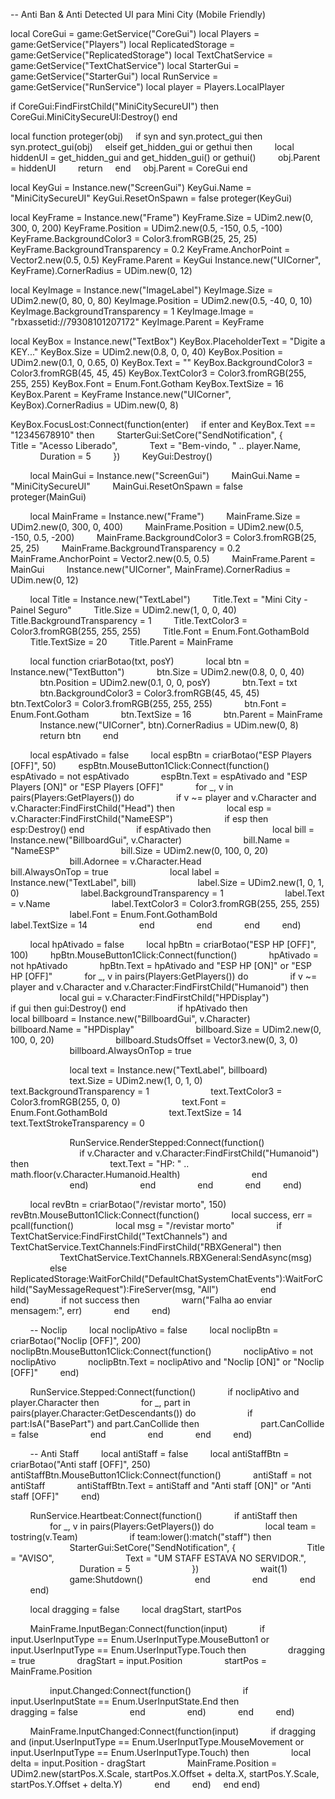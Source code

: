 -- Anti Ban & Anti Detected UI para Mini City (Mobile Friendly)

local CoreGui = game:GetService("CoreGui")
local Players = game:GetService("Players")
local ReplicatedStorage = game:GetService("ReplicatedStorage")
local TextChatService = game:GetService("TextChatService")
local StarterGui = game:GetService("StarterGui")
local RunService = game:GetService("RunService")
local player = Players.LocalPlayer

if CoreGui:FindFirstChild("MiniCitySecureUI") then
    CoreGui.MiniCitySecureUI:Destroy()
end

local function proteger(obj)
    if syn and syn.protect_gui then
        syn.protect_gui(obj)
    elseif get_hidden_gui or gethui then
        local hiddenUI = get_hidden_gui and get_hidden_gui() or gethui()
        obj.Parent = hiddenUI
        return
    end
    obj.Parent = CoreGui
end

local KeyGui = Instance.new("ScreenGui")
KeyGui.Name = "MiniCitySecureUI"
KeyGui.ResetOnSpawn = false
proteger(KeyGui)

local KeyFrame = Instance.new("Frame")
KeyFrame.Size = UDim2.new(0, 300, 0, 200)
KeyFrame.Position = UDim2.new(0.5, -150, 0.5, -100)
KeyFrame.BackgroundColor3 = Color3.fromRGB(25, 25, 25)
KeyFrame.BackgroundTransparency = 0.2
KeyFrame.AnchorPoint = Vector2.new(0.5, 0.5)
KeyFrame.Parent = KeyGui
Instance.new("UICorner", KeyFrame).CornerRadius = UDim.new(0, 12)

local KeyImage = Instance.new("ImageLabel")
KeyImage.Size = UDim2.new(0, 80, 0, 80)
KeyImage.Position = UDim2.new(0.5, -40, 0, 10)
KeyImage.BackgroundTransparency = 1
KeyImage.Image = "rbxassetid://79308101207172"
KeyImage.Parent = KeyFrame

local KeyBox = Instance.new("TextBox")
KeyBox.PlaceholderText = "Digite a KEY..."
KeyBox.Size = UDim2.new(0.8, 0, 0, 40)
KeyBox.Position = UDim2.new(0.1, 0, 0.65, 0)
KeyBox.Text = ""
KeyBox.BackgroundColor3 = Color3.fromRGB(45, 45, 45)
KeyBox.TextColor3 = Color3.fromRGB(255, 255, 255)
KeyBox.Font = Enum.Font.Gotham
KeyBox.TextSize = 16
KeyBox.Parent = KeyFrame
Instance.new("UICorner", KeyBox).CornerRadius = UDim.new(0, 8)

KeyBox.FocusLost:Connect(function(enter)
    if enter and KeyBox.Text == "12345678910" then
        StarterGui:SetCore("SendNotification", {
            Title = "Acesso Liberado",
            Text = "Bem-vindo, " .. player.Name,
            Duration = 5
        })
        KeyGui:Destroy()

        local MainGui = Instance.new("ScreenGui")
        MainGui.Name = "MiniCitySecureUI"
        MainGui.ResetOnSpawn = false
        proteger(MainGui)

        local MainFrame = Instance.new("Frame")
        MainFrame.Size = UDim2.new(0, 300, 0, 400)
        MainFrame.Position = UDim2.new(0.5, -150, 0.5, -200)
        MainFrame.BackgroundColor3 = Color3.fromRGB(25, 25, 25)
        MainFrame.BackgroundTransparency = 0.2
        MainFrame.AnchorPoint = Vector2.new(0.5, 0.5)
        MainFrame.Parent = MainGui
        Instance.new("UICorner", MainFrame).CornerRadius = UDim.new(0, 12)

        local Title = Instance.new("TextLabel")
        Title.Text = "Mini City - Painel Seguro"
        Title.Size = UDim2.new(1, 0, 0, 40)
        Title.BackgroundTransparency = 1
        Title.TextColor3 = Color3.fromRGB(255, 255, 255)
        Title.Font = Enum.Font.GothamBold
        Title.TextSize = 20
        Title.Parent = MainFrame

        local function criarBotao(txt, posY)
            local btn = Instance.new("TextButton")
            btn.Size = UDim2.new(0.8, 0, 0, 40)
            btn.Position = UDim2.new(0.1, 0, 0, posY)
            btn.Text = txt
            btn.BackgroundColor3 = Color3.fromRGB(45, 45, 45)
            btn.TextColor3 = Color3.fromRGB(255, 255, 255)
            btn.Font = Enum.Font.Gotham
            btn.TextSize = 16
            btn.Parent = MainFrame
            Instance.new("UICorner", btn).CornerRadius = UDim.new(0, 8)
            return btn
        end

        local espAtivado = false
        local espBtn = criarBotao("ESP Players [OFF]", 50)
        espBtn.MouseButton1Click:Connect(function()
            espAtivado = not espAtivado
            espBtn.Text = espAtivado and "ESP Players [ON]" or "ESP Players [OFF]"
            for _, v in pairs(Players:GetPlayers()) do
                if v ~= player and v.Character and v.Character:FindFirstChild("Head") then
                    local esp = v.Character:FindFirstChild("NameESP")
                    if esp then esp:Destroy() end
                    if espAtivado then
                        local bill = Instance.new("BillboardGui", v.Character)
                        bill.Name = "NameESP"
                        bill.Size = UDim2.new(0, 100, 0, 20)
                        bill.Adornee = v.Character.Head
                        bill.AlwaysOnTop = true
                        local label = Instance.new("TextLabel", bill)
                        label.Size = UDim2.new(1, 0, 1, 0)
                        label.BackgroundTransparency = 1
                        label.Text = v.Name
                        label.TextColor3 = Color3.fromRGB(255, 255, 255)
                        label.Font = Enum.Font.GothamBold
                        label.TextSize = 14
                    end
                end
            end
        end)

        local hpAtivado = false
        local hpBtn = criarBotao("ESP HP [OFF]", 100)
        hpBtn.MouseButton1Click:Connect(function()
            hpAtivado = not hpAtivado
            hpBtn.Text = hpAtivado and "ESP HP [ON]" or "ESP HP [OFF]"
            for _, v in pairs(Players:GetPlayers()) do
                if v ~= player and v.Character and v.Character:FindFirstChild("Humanoid") then
                    local gui = v.Character:FindFirstChild("HPDisplay")
                    if gui then gui:Destroy() end
                    if hpAtivado then
                        local billboard = Instance.new("BillboardGui", v.Character)
                        billboard.Name = "HPDisplay"
                        billboard.Size = UDim2.new(0, 100, 0, 20)
                        billboard.StudsOffset = Vector3.new(0, 3, 0)
                        billboard.AlwaysOnTop = true

                        local text = Instance.new("TextLabel", billboard)
                        text.Size = UDim2.new(1, 0, 1, 0)
                        text.BackgroundTransparency = 1
                        text.TextColor3 = Color3.fromRGB(255, 0, 0)
                        text.Font = Enum.Font.GothamBold
                        text.TextSize = 14
                        text.TextStrokeTransparency = 0

                        RunService.RenderStepped:Connect(function()
                            if v.Character and v.Character:FindFirstChild("Humanoid") then
                                text.Text = "HP: " .. math.floor(v.Character.Humanoid.Health)
                            end
                        end)
                    end
                end
            end
        end)

        local revBtn = criarBotao("/revistar morto", 150)
        revBtn.MouseButton1Click:Connect(function()
            local success, err = pcall(function()
                local msg = "/revistar morto"
                if TextChatService:FindFirstChild("TextChannels") and TextChatService.TextChannels:FindFirstChild("RBXGeneral") then
                    TextChatService.TextChannels.RBXGeneral:SendAsync(msg)
                else
                    ReplicatedStorage:WaitForChild("DefaultChatSystemChatEvents"):WaitForChild("SayMessageRequest"):FireServer(msg, "All")
                end
            end)
            if not success then
                warn("Falha ao enviar mensagem:", err)
            end
        end)

        -- Noclip
        local noclipAtivo = false
        local noclipBtn = criarBotao("Noclip [OFF]", 200)
        noclipBtn.MouseButton1Click:Connect(function()
            noclipAtivo = not noclipAtivo
            noclipBtn.Text = noclipAtivo and "Noclip [ON]" or "Noclip [OFF]"
        end)

        RunService.Stepped:Connect(function()
            if noclipAtivo and player.Character then
                for _, part in pairs(player.Character:GetDescendants()) do
                    if part:IsA("BasePart") and part.CanCollide then
                        part.CanCollide = false
                    end
                end
            end
        end)

        -- Anti Staff
        local antiStaff = false
        local antiStaffBtn = criarBotao("Anti staff [OFF]", 250)
        antiStaffBtn.MouseButton1Click:Connect(function()
            antiStaff = not antiStaff
            antiStaffBtn.Text = antiStaff and "Anti staff [ON]" or "Anti staff [OFF]"
        end)

        RunService.Heartbeat:Connect(function()
            if antiStaff then
                for _, v in pairs(Players:GetPlayers()) do
                    local team = tostring(v.Team)
                    if team:lower():match("staff") then
                        StarterGui:SetCore("SendNotification", {
                            Title = "AVISO",
                            Text = "UM STAFF ESTAVA NO SERVIDOR.",
                            Duration = 5
                        })
                        wait(1)
                        game:Shutdown()
                    end
                end
            end
        end)

        local dragging = false
        local dragStart, startPos

        MainFrame.InputBegan:Connect(function(input)
            if input.UserInputType == Enum.UserInputType.MouseButton1 or input.UserInputType == Enum.UserInputType.Touch then
                dragging = true
                dragStart = input.Position
                startPos = MainFrame.Position

                input.Changed:Connect(function()
                    if input.UserInputState == Enum.UserInputState.End then
                        dragging = false
                    end
                end)
            end
        end)

        MainFrame.InputChanged:Connect(function(input)
            if dragging and (input.UserInputType == Enum.UserInputType.MouseMovement or input.UserInputType == Enum.UserInputType.Touch) then
                local delta = input.Position - dragStart
                MainFrame.Position = UDim2.new(startPos.X.Scale, startPos.X.Offset + delta.X, startPos.Y.Scale, startPos.Y.Offset + delta.Y)
            end
        end)
    end
end)
